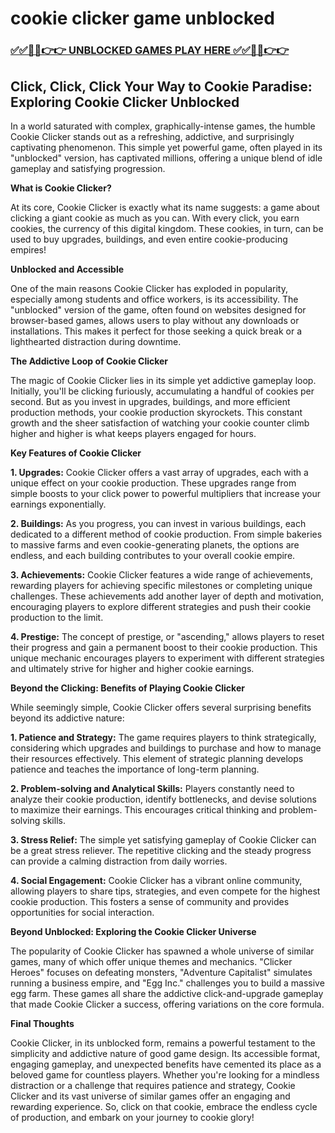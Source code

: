 # cookie clicker game unblocked

### [✅✅🔴🔴👉👉 UNBLOCKED GAMES PLAY HERE ✅✅🔴🔴👉👉](https://topstoryindia.com)

## Click, Click, Click Your Way to Cookie Paradise: Exploring Cookie Clicker Unblocked

In a world saturated with complex, graphically-intense games, the humble Cookie Clicker stands out as a refreshing, addictive, and surprisingly captivating phenomenon. This simple yet powerful game, often played in its "unblocked" version, has captivated millions, offering a unique blend of idle gameplay and satisfying progression. 

**What is Cookie Clicker?**

At its core, Cookie Clicker is exactly what its name suggests: a game about clicking a giant cookie as much as you can. With every click, you earn cookies, the currency of this digital kingdom. These cookies, in turn, can be used to buy upgrades, buildings, and even entire cookie-producing empires! 

**Unblocked and Accessible**

One of the main reasons Cookie Clicker has exploded in popularity, especially among students and office workers, is its accessibility. The "unblocked" version of the game, often found on websites designed for browser-based games, allows users to play without any downloads or installations. This makes it perfect for those seeking a quick break or a lighthearted distraction during downtime.

**The Addictive Loop of Cookie Clicker**

The magic of Cookie Clicker lies in its simple yet addictive gameplay loop. Initially, you'll be clicking furiously, accumulating a handful of cookies per second. But as you invest in upgrades, buildings, and more efficient production methods, your cookie production skyrockets. This constant growth and the sheer satisfaction of watching your cookie counter climb higher and higher is what keeps players engaged for hours.

**Key Features of Cookie Clicker**

**1. Upgrades:** Cookie Clicker offers a vast array of upgrades, each with a unique effect on your cookie production. These upgrades range from simple boosts to your click power to powerful multipliers that increase your earnings exponentially.

**2. Buildings:** As you progress, you can invest in various buildings, each dedicated to a different method of cookie production. From simple bakeries to massive farms and even cookie-generating planets, the options are endless, and each building contributes to your overall cookie empire.

**3. Achievements:** Cookie Clicker features a wide range of achievements, rewarding players for achieving specific milestones or completing unique challenges. These achievements add another layer of depth and motivation, encouraging players to explore different strategies and push their cookie production to the limit.

**4. Prestige:**  The concept of prestige, or "ascending," allows players to reset their progress and gain a permanent boost to their cookie production. This unique mechanic encourages players to experiment with different strategies and ultimately strive for higher and higher cookie earnings.

**Beyond the Clicking: Benefits of Playing Cookie Clicker**

While seemingly simple, Cookie Clicker offers several surprising benefits beyond its addictive nature:

**1. Patience and Strategy:** The game requires players to think strategically, considering which upgrades and buildings to purchase and how to manage their resources effectively. This element of strategic planning develops patience and teaches the importance of long-term planning.

**2. Problem-solving and Analytical Skills:** Players constantly need to analyze their cookie production, identify bottlenecks, and devise solutions to maximize their earnings. This encourages critical thinking and problem-solving skills.

**3. Stress Relief:** The simple yet satisfying gameplay of Cookie Clicker can be a great stress reliever. The repetitive clicking and the steady progress can provide a calming distraction from daily worries.

**4. Social Engagement:** Cookie Clicker has a vibrant online community, allowing players to share tips, strategies, and even compete for the highest cookie production. This fosters a sense of community and provides opportunities for social interaction.

**Beyond Unblocked: Exploring the Cookie Clicker Universe**

The popularity of Cookie Clicker has spawned a whole universe of similar games, many of which offer unique themes and mechanics. "Clicker Heroes" focuses on defeating monsters, "Adventure Capitalist" simulates running a business empire, and "Egg Inc." challenges you to build a massive egg farm. These games all share the addictive click-and-upgrade gameplay that made Cookie Clicker a success, offering variations on the core formula.

**Final Thoughts**

Cookie Clicker, in its unblocked form, remains a powerful testament to the simplicity and addictive nature of good game design. Its accessible format, engaging gameplay, and unexpected benefits have cemented its place as a beloved game for countless players. Whether you're looking for a mindless distraction or a challenge that requires patience and strategy, Cookie Clicker and its vast universe of similar games offer an engaging and rewarding experience. So, click on that cookie, embrace the endless cycle of production, and embark on your journey to cookie glory! 
